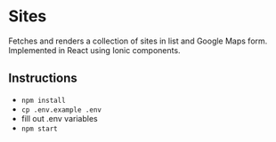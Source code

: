 # Sites

Fetches and renders a collection of sites in list and Google Maps form. Implemented in React using Ionic components.

## Instructions

- `npm install`
- `cp .env.example .env`
- fill out .env variables
- `npm start`
